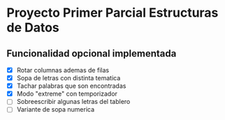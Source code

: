 # Proyecto Primer Parcial Estructuras de Datos

## Funcionalidad opcional implementada

- [x] Rotar columnas ademas de filas
- [x] Sopa de letras con distinta tematica
- [x] Tachar palabras que son encontradas
- [x] Modo "extreme" con temporizador
- [ ] Sobreescribir algunas letras del tablero
- [ ] Variante de sopa numerica
